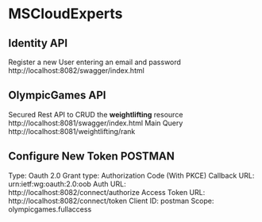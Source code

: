 # MSCloudExperts

## Identity API
Register a new User entering an email and password
http://localhost:8082/swagger/index.html

## OlympicGames API
Secured Rest API to CRUD the **weightlifting** resource
http://localhost:8081/swagger/index.html
Main Query
http://localhost:8081/weightlifting/rank

## Configure New Token POSTMAN
Type:              Oauth 2.0
Grant type:        Authorization Code (With PKCE)
Callback URL:      urn:ietf:wg:oauth:2.0:oob
Auth URL:          http://localhost:8082/connect/authorize
Access Token URL:  http://localhost:8082/connect/token
Client ID:         postman
Scope:             olympicgames.fullaccess
